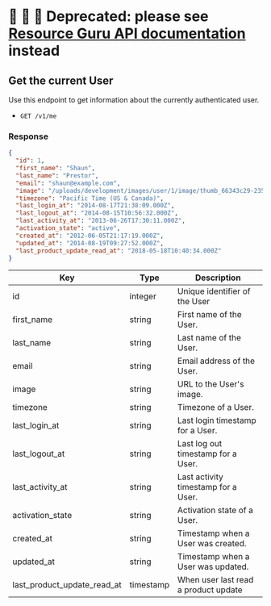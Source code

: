 # 🚨 🚨 🚨 Deprecated: please see [Resource Guru API documentation](https://resourceguruapp.com/docs/api) instead

## Get the current User

Use this endpoint to get information about the currently authenticated user.

* `GET /v1/me`

### Response
``` json
{
  "id": 1,
  "first_name": "Shaun",
  "last_name": "Prestor",
  "email": "shaun@example.com",
  "image": "/uploads/development/images/user/1/image/thumb_66343c29-2353-4965-a254-af28ccc53a83.png",
  "timezone": "Pacific Time (US & Canada)",
  "last_login_at": "2014-08-17T21:38:09.000Z",
  "last_logout_at": "2014-08-15T10:56:32.000Z",
  "last_activity_at": "2013-06-26T17:30:11.000Z",
  "activation_state": "active",
  "created_at": "2012-06-05T21:17:19.000Z",
  "updated_at": "2014-08-19T09:27:52.000Z",  
  "last_product_update_read_at": "2018-05-18T10:40:34.000Z"
}
```
Key | Type | Description
--- | --- | ---
id | integer | Unique identifier of the User
first_name | string | First name of the User.
last_name | string | Last name of the User.
email | string | Email address of the User.
image | string | URL to the User's image.
timezone | string | Timezone of a User.
last_login_at | string | Last login timestamp for a User.
last_logout_at | string | Last log out timestamp for a User.
last_activity_at | string | Last activity timestamp for a User.
activation_state | string | Activation state of a User.
created_at | string | Timestamp when a User was created.
updated_at | string | Timestamp when a User was updated.
last_product_update_read_at | timestamp | When user last read a product update
